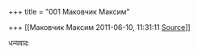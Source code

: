 +++
title = "001 Маковчик Максим"

+++
[[Маковчик Максим	2011-06-10, 11:31:11 [Source](https://groups.google.com/g/samskrita/c/IKb5ZRY1Koo)]]



धन्यवादः  

